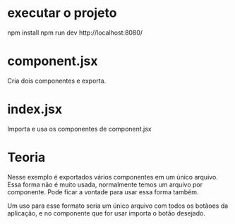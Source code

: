 # executar o projeto
npm install
npm run dev
http://localhost:8080/

# component.jsx
Cria dois componentes e exporta.

# index.jsx
Importa e usa os componentes de component.jsx

# Teoria
Nesse exemplo é exportados vários componentes em um único arquivo.
Essa forma não é muito usada, normalmente temos um arquivo por componente.
Pode ficar a vontade para usar essa forma também.

Um uso para esse formato seria um único arquivo com todos os botãoes da aplicação,
e no componente que for usar importa o botão desejado.



